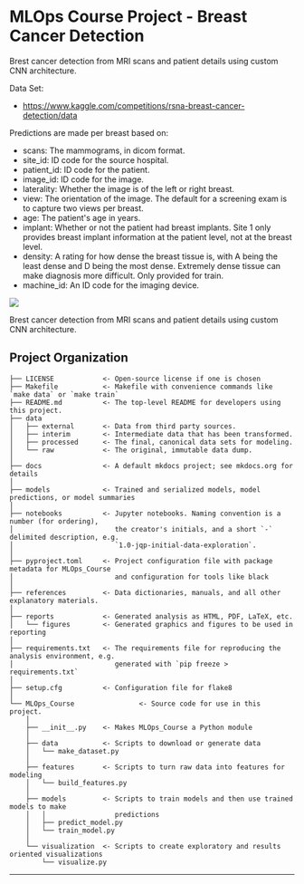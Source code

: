 # MLOps Course Project - Breast Cancer Detection

Brest cancer detection from MRI scans and patient details using custom CNN architecture.

Data Set: 
- https://www.kaggle.com/competitions/rsna-breast-cancer-detection/data

Predictions are made per breast based on:
- scans: The mammograms, in dicom format.
- site_id: ID code for the source hospital.
- patient_id: ID code for the patient.
- image_id: ID code for the image.
- laterality: Whether the image is of the left or right breast.
- view: The orientation of the image. The default for a screening exam is to capture two views per breast.
- age: The patient's age in years.
- implant: Whether or not the patient had breast implants. Site 1 only provides breast implant information at the patient level, not at the breast level.
- density: A rating for how dense the breast tissue is, with A being the least dense and D being the most dense. Extremely dense tissue can make diagnosis more difficult. Only provided for train.
- machine_id: An ID code for the imaging device.

<a target="_blank" href="https://cookiecutter-data-science.drivendata.org/">
    <img src="https://img.shields.io/badge/CCDS-Project%20template-328F97?logo=cookiecutter" />
</a>

Brest cancer detection from MRI scans and patient details using custom CNN architecture.

## Project Organization

```
├── LICENSE            <- Open-source license if one is chosen
├── Makefile           <- Makefile with convenience commands like `make data` or `make train`
├── README.md          <- The top-level README for developers using this project.
├── data
│   ├── external       <- Data from third party sources.
│   ├── interim        <- Intermediate data that has been transformed.
│   ├── processed      <- The final, canonical data sets for modeling.
│   └── raw            <- The original, immutable data dump.
│
├── docs               <- A default mkdocs project; see mkdocs.org for details
│
├── models             <- Trained and serialized models, model predictions, or model summaries
│
├── notebooks          <- Jupyter notebooks. Naming convention is a number (for ordering),
│                         the creator's initials, and a short `-` delimited description, e.g.
│                         `1.0-jqp-initial-data-exploration`.
│
├── pyproject.toml     <- Project configuration file with package metadata for MLOps_Course
│                         and configuration for tools like black
│
├── references         <- Data dictionaries, manuals, and all other explanatory materials.
│
├── reports            <- Generated analysis as HTML, PDF, LaTeX, etc.
│   └── figures        <- Generated graphics and figures to be used in reporting
│
├── requirements.txt   <- The requirements file for reproducing the analysis environment, e.g.
│                         generated with `pip freeze > requirements.txt`
│
├── setup.cfg          <- Configuration file for flake8
│
└── MLOps_Course                <- Source code for use in this project.
    │
    ├── __init__.py    <- Makes MLOps_Course a Python module
    │
    ├── data           <- Scripts to download or generate data
    │   └── make_dataset.py
    │
    ├── features       <- Scripts to turn raw data into features for modeling
    │   └── build_features.py
    │
    ├── models         <- Scripts to train models and then use trained models to make
    │   │                 predictions
    │   ├── predict_model.py
    │   └── train_model.py
    │
    └── visualization  <- Scripts to create exploratory and results oriented visualizations
        └── visualize.py
```

--------

